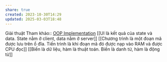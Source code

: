```yaml
---
share: true
created: 2023-10-30T14:29
updated: 2025-03-03T18:48
---
```

Giải thuật 
Tham khảo:: [OOP Implementation](https://viblo.asia/p/oop-implementation-V3m5Wm7QZO7)
[[UI là kết quả của state và data. State nằm ở client, data nằm ở server]]
[[Chương trình là một đoạn mã được lưu trên ổ đĩa. Tiến trình là khi đoạn mã đó được nạp vào RAM và được CPU đọc]]
[[Biến là dữ liệu, hàm là thuật toán. Biến là danh từ, hàm là động từ]]